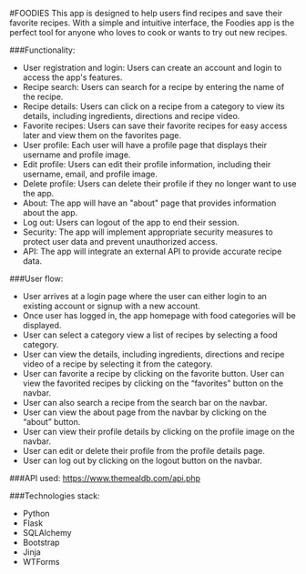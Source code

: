 #FOODIES
This app is designed to help users find recipes and save their favorite recipes. With a simple and intuitive interface, the Foodies app is the perfect tool for anyone who loves to cook or wants to try out new recipes.

###Functionality:
- User registration and login: Users can create an account and login to access the app's features.
- Recipe search: Users can search for a  recipe by entering the name of the recipe.
- Recipe details: Users can click on a recipe from a category to view its details, including ingredients, directions and recipe video.
- Favorite recipes: Users can save their favorite recipes for easy access later and view them on the favorites page.
- User profile: Each user will have a profile page that displays their username and profile image.
- Edit profile: Users can edit their profile information, including their username, email, and profile image.
- Delete profile: Users can delete their profile if they no longer want to use the app.
- About: The app will have an "about" page that provides information about the app.
- Log out: Users can logout of the app to end their session.
- Security: The app will implement appropriate security measures to protect user data and prevent unauthorized access. 
- API: The app will integrate an external API to provide accurate recipe data.

###User flow:
- User arrives at a login page where the user can either login to an existing account or signup with a new account.
- Once user has logged in, the app homepage with food categories will be displayed.
- User can select a category view a list of recipes by selecting a food category.
- User can view the details, including ingredients, directions and recipe video of a recipe by selecting it from the category.
- User can favorite a recipe by clicking on the favorite button. User can view the favorited recipes by clicking on the “favorites” button on the navbar.
- User can also search a recipe from the search bar on the navbar.
- User can view the about page from the navbar by clicking on the “about” button.
- User can view their profile details by clicking on the profile image on the navbar.
- User can edit or delete their profile from the profile details page.
- User can log out by clicking on the logout button on the navbar.

###API used:
https://www.themealdb.com/api.php

###Technologies stack:
- Python
- Flask
- SQLAlchemy
- Bootstrap
- Jinja
- WTForms
